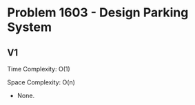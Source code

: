 # Problem 1603 - Design Parking System

## V1

Time Complexity: O(1)

Space Complexity: O(n)

- None.
